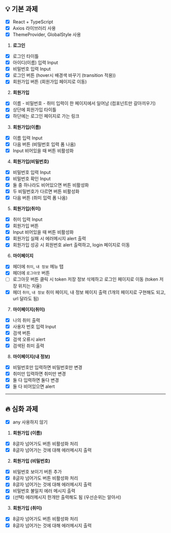 ## 💡 기본 과제

- [x] React + TypeScript
- [x] Axios 라이브러리 사용
- [x] ThemeProvider, GlobalStyle 사용

1. **로그인**

- [x] 로그인 타이틀
- [x] 아이디(이름) 입력 Input
- [x] 비밀번호 입력 Input
- [x] 로그인 버튼 (hover시 배경색 바꾸기 (transition 적용))
- [x] 회원가입 버튼 (회원가입 페이지로 이동)

2. **회원가입**

- [x] 이름 - 비밀번호 - 취미 입력이 한 페이지에서 일어남 (컴포넌트만 갈아끼우기)
- [x] 상단에 회원가입 타이틀
- [x] 하단에는 로그인 페이지로 가는 링크

3. **회원가입(이름)**

- [x] 이름 입력 Input
- [x] 다음 버튼 (비밀번호 입력 폼 나옴)
- [x] Input 비어있을 때 버튼 비활성화

4. **회원가입(비밀번호)**

- [x] 비밀번호 입력 Input
- [x] 비밀번호 확인 Input
- [x] 둘 중 하나라도 비어있으면 버튼 비활성화
- [x] 두 비밀번호가 다르면 버튼 비활성화
- [x] 다음 버튼 (취미 입력 폼 나옴)

5. **회원가입(취미)**

- [x] 취미 입력 Input
- [x] 회원가입 버튼
- [x] Input 비어있을 때 버튼 비활성화
- [x] 회원가입 실패 시 에러메시지 alert 출력
- [x] 회원가입 성공 시 회원번호 alert 출력하고, login 페이지로 이동

6. **마이페이지**

- [x] 헤더에 `취미`, `내 정보` 메뉴 탭
- [x] 헤더에 `로그아웃` 버튼
- [ ] 로그아웃 버튼 클릭 시 token 저장 정보 삭제하고 로그인 페이지로 이동 (token 저장 위치는 자율)
- [x] 헤더 `취미`, `내 정보` 취미 페이지, 내 정보 페이지 출력 (1개의 페이지로 구현해도 되고, url 달라도 됨)

7. **마이페이지(취미)**

- [x] 나의 취미 출력
- [x] 사용자 번호 입력 Input
- [x] 검색 버튼
- [x] 검색 오류시 alert
- [x] 검색된 취미 출력

8. **마이페이지(내 정보)**

- [x] 비밀번호만 입력하면 비밀번호만 변경
- [x] 취미만 입력하면 취미만 변경
- [x] 둘 다 입력하면 둘다 변경
- [x] 둘 다 비어있으면 alert

---

## 🔥 심화 과제

- [x] any 사용하지 않기

1. **회원가입 (이름)**

- [x] 8글자 넘어가도 버튼 비활성화 처리
- [x] 8글자 넘어가는 것에 대해 에러메시지 출력

2. **회원가입 (비밀번호)**

- [x] 비밀번호 보이기 버튼 추가
- [x] 8글자 넘어가도 버튼 비활성화 처리
- [x] 8글자 넘어가는 것에 대해 에러메시지 출력
- [x] 비밀번호 불일치 에러 메시지 출력
- [x] (선택) 에러메시지 한개만 출력해도 됨 (우선순위는 알아서)

3. **회원가입 (취미)**

- [x] 8글자 넘어가도 버튼 비활성화 처리
- [x] 8글자 넘어가는 것에 대해 에러메시지 출력
